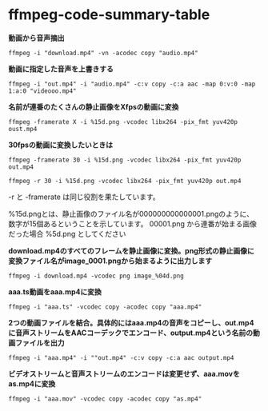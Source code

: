 # ffmpeg-code-summary-table


**動画から音声摘出**
```
ffmpeg -i "download.mp4" -vn -acodec copy "audio.mp4"
```

**動画に指定した音声を上書きする**
```
ffmpeg -i "out.mp4" -i "audio.mp4" -c:v copy -c:a aac -map 0:v:0 -map 1:a:0 "videooo.mp4"
```

**名前が連番のたくさんの静止画像をXfpsの動画に変換**
```
ffmpeg -framerate X -i %15d.png -vcodec libx264 -pix_fmt yuv420p oust.mp4
```
**30fpsの動画に変換したいときは**
```
ffmpeg -framerate 30 -i %15d.png -vcodec libx264 -pix_fmt yuv420p out.mp4
```
```
ffmpeg -r 30 -i %15d.png -vcodec libx264 -pix_fmt yuv420p out.mp4
```
-r と -framerate は同じ役割を果たしています。

%15d.pngとは、静止画像のファイル名が000000000000001.pngのように、数字が15個あるということを示しています。
00001.png から連番が始まる画像だった場合 %5d.png としてください

**download.mp4のすべてのフレームを静止画像に変換。png形式の静止画像に変換ファイル名がimage_0001.pngから始まるように出力します**
```
ffmpeg -i download.mp4 -vcodec png image_%04d.png
```

**aaa.ts動画をaaa.mp4に変換**
```
ffmpeg -i "aaa.ts" -vcodec copy -acodec copy "aaa.mp4"
```

**2つの動画ファイルを結合。具体的にはaaa.mp4の音声をコピーし、out.mp4に音声ストリームをAACコーデックでエンコード、output.mp4という名前の動画ファイルを出力**
```
ffmpeg -i "aaa.mp4" -i ""out.mp4" -c:v copy -c:a aac output.mp4
```

**ビデオストリームと音声ストリームのエンコードは変更せず、aaa.movをas.mp4に変換**
```
ffmpeg -i "aaa.mov" -vcodec copy -acodec copy "as.mp4"
```
